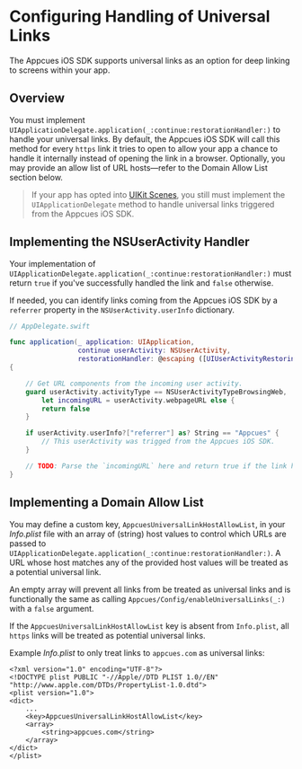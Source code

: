 # Configuring Handling of Universal Links

The Appcues iOS SDK supports universal links as an option for deep linking to screens within your app.

## Overview

You must implement `UIApplicationDelegate.application(_:continue:restorationHandler:)` to handle your universal links. By default, the Appcues iOS SDK will call this method for every `https` link it tries to open to allow your app a chance to handle it internally instead of opening the link in a browser. Optionally, you may provide an allow list of URL hosts—refer to the Domain Allow List section below.

> If your app has opted into [UIKit Scenes](https://developer.apple.com/documentation/uikit/app_and_environment/scenes), you still must implement the `UIApplicationDelegate` method to handle universal links triggered from the Appcues iOS SDK.

## Implementing the NSUserActivity Handler

Your implementation of `UIApplicationDelegate.application(_:continue:restorationHandler:)` must return `true` if you've successfully handled the link and `false` otherwise.

If needed, you can identify links coming from the Appcues iOS SDK by a `referrer` property in the `NSUserActivity.userInfo` dictionary.

```swift
// AppDelegate.swift

func application(_ application: UIApplication,
                 continue userActivity: NSUserActivity,
                 restorationHandler: @escaping ([UIUserActivityRestoring]?) -> Void) -> Bool
{

    // Get URL components from the incoming user activity.
    guard userActivity.activityType == NSUserActivityTypeBrowsingWeb,
        let incomingURL = userActivity.webpageURL else {
        return false
    }

    if userActivity.userInfo?["referrer"] as? String == "Appcues" {
        // This userActivity was trigged from the Appcues iOS SDK.
    }

    // TODO: Parse the `incomingURL` here and return true if the link has been handled, false otherwise.
}
```

## Implementing a Domain Allow List 

You may define a custom key, `AppcuesUniversalLinkHostAllowList`, in your _Info.plist_ file with an array of (string) host values to control which URLs are passed to `UIApplicationDelegate.application(_:continue:restorationHandler:)`. A URL whose host matches any of the provided host values will be treated as a potential universal link.

An empty array will prevent all links from be treated as universal links and is functionally the same as calling ``Appcues/Config/enableUniversalLinks(_:)`` with a `false` argument.

If the `AppcuesUniversalLinkHostAllowList` key is absent from `Info.plist`, all `https` links will be treated as potential universal links.

Example _Info.plist_ to only treat links to `appcues.com` as universal links:

```plist
<?xml version="1.0" encoding="UTF-8"?>
<!DOCTYPE plist PUBLIC "-//Apple//DTD PLIST 1.0//EN" "http://www.apple.com/DTDs/PropertyList-1.0.dtd">
<plist version="1.0">
<dict>
    ...
    <key>AppcuesUniversalLinkHostAllowList</key>
    <array>
        <string>appcues.com</string>
    </array>
</dict>
</plist>
```
